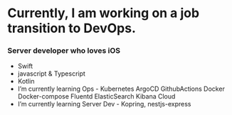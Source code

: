 # Currently, I am working on a job transition to DevOps.

### Server developer who loves iOS
- Swift
- javascript & Typescript
- Kotlin
- I’m currently learning Ops - Kubernetes ArgoCD GithubActions Docker Docker-compose Fluentd ElasticSearch Kibana Cloud
- I’m currently learning Server Dev - Kopring, nestjs-express


